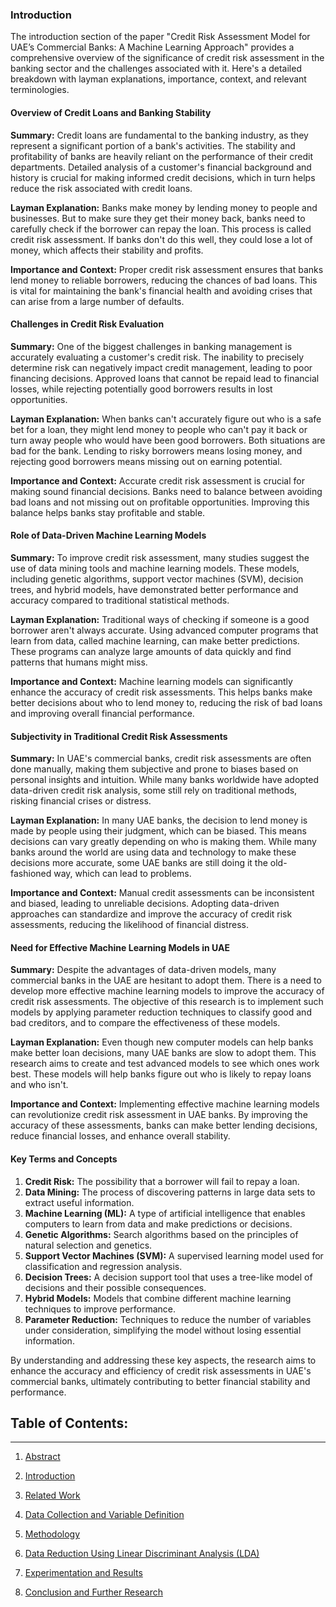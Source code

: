 ### Introduction

The introduction section of the paper "Credit Risk Assessment Model for UAE’s Commercial Banks: A Machine Learning Approach" provides a comprehensive overview of the significance of credit risk assessment in the banking sector and the challenges associated with it. Here's a detailed breakdown with layman explanations, importance, context, and relevant terminologies.

#### Overview of Credit Loans and Banking Stability

**Summary:**
Credit loans are fundamental to the banking industry, as they represent a significant portion of a bank's activities. The stability and profitability of banks are heavily reliant on the performance of their credit departments. Detailed analysis of a customer's financial background and history is crucial for making informed credit decisions, which in turn helps reduce the risk associated with credit loans.

**Layman Explanation:**
Banks make money by lending money to people and businesses. But to make sure they get their money back, banks need to carefully check if the borrower can repay the loan. This process is called credit risk assessment. If banks don't do this well, they could lose a lot of money, which affects their stability and profits.

**Importance and Context:**
Proper credit risk assessment ensures that banks lend money to reliable borrowers, reducing the chances of bad loans. This is vital for maintaining the bank's financial health and avoiding crises that can arise from a large number of defaults.

#### Challenges in Credit Risk Evaluation

**Summary:**
One of the biggest challenges in banking management is accurately evaluating a customer's credit risk. The inability to precisely determine risk can negatively impact credit management, leading to poor financing decisions. Approved loans that cannot be repaid lead to financial losses, while rejecting potentially good borrowers results in lost opportunities.

**Layman Explanation:**
When banks can't accurately figure out who is a safe bet for a loan, they might lend money to people who can't pay it back or turn away people who would have been good borrowers. Both situations are bad for the bank. Lending to risky borrowers means losing money, and rejecting good borrowers means missing out on earning potential.

**Importance and Context:**
Accurate credit risk assessment is crucial for making sound financial decisions. Banks need to balance between avoiding bad loans and not missing out on profitable opportunities. Improving this balance helps banks stay profitable and stable.

#### Role of Data-Driven Machine Learning Models

**Summary:**
To improve credit risk assessment, many studies suggest the use of data mining tools and machine learning models. These models, including genetic algorithms, support vector machines (SVM), decision trees, and hybrid models, have demonstrated better performance and accuracy compared to traditional statistical methods.

**Layman Explanation:**
Traditional ways of checking if someone is a good borrower aren't always accurate. Using advanced computer programs that learn from data, called machine learning, can make better predictions. These programs can analyze large amounts of data quickly and find patterns that humans might miss.

**Importance and Context:**
Machine learning models can significantly enhance the accuracy of credit risk assessments. This helps banks make better decisions about who to lend money to, reducing the risk of bad loans and improving overall financial performance.

#### Subjectivity in Traditional Credit Risk Assessments

**Summary:**
In UAE's commercial banks, credit risk assessments are often done manually, making them subjective and prone to biases based on personal insights and intuition. While many banks worldwide have adopted data-driven credit risk analysis, some still rely on traditional methods, risking financial crises or distress.

**Layman Explanation:**
In many UAE banks, the decision to lend money is made by people using their judgment, which can be biased. This means decisions can vary greatly depending on who is making them. While many banks around the world are using data and technology to make these decisions more accurate, some UAE banks are still doing it the old-fashioned way, which can lead to problems.

**Importance and Context:**
Manual credit assessments can be inconsistent and biased, leading to unreliable decisions. Adopting data-driven approaches can standardize and improve the accuracy of credit risk assessments, reducing the likelihood of financial distress.

#### Need for Effective Machine Learning Models in UAE

**Summary:**
Despite the advantages of data-driven models, many commercial banks in the UAE are hesitant to adopt them. There is a need to develop more effective machine learning models to improve the accuracy of credit risk assessments. The objective of this research is to implement such models by applying parameter reduction techniques to classify good and bad creditors, and to compare the effectiveness of these models.

**Layman Explanation:**
Even though new computer models can help banks make better loan decisions, many UAE banks are slow to adopt them. This research aims to create and test advanced models to see which ones work best. These models will help banks figure out who is likely to repay loans and who isn't.

**Importance and Context:**
Implementing effective machine learning models can revolutionize credit risk assessment in UAE banks. By improving the accuracy of these assessments, banks can make better lending decisions, reduce financial losses, and enhance overall stability.

#### Key Terms and Concepts

1. **Credit Risk:** The possibility that a borrower will fail to repay a loan.
2. **Data Mining:** The process of discovering patterns in large data sets to extract useful information.
3. **Machine Learning (ML):** A type of artificial intelligence that enables computers to learn from data and make predictions or decisions.
4. **Genetic Algorithms:** Search algorithms based on the principles of natural selection and genetics.
5. **Support Vector Machines (SVM):** A supervised learning model used for classification and regression analysis.
6. **Decision Trees:** A decision support tool that uses a tree-like model of decisions and their possible consequences.
7. **Hybrid Models:** Models that combine different machine learning techniques to improve performance.
8. **Parameter Reduction:** Techniques to reduce the number of variables under consideration, simplifying the model without losing essential information.

By understanding and addressing these key aspects, the research aims to enhance the accuracy and efficiency of credit risk assessments in UAE's commercial banks, ultimately contributing to better financial stability and performance.

## **Table of Contents:**
---
1. [Abstract](https://github.com/aditya-saxena-7/Credit-Risk-Assessment-Model-for-UAE-s-Commercial-Banks-A-Machine-Learning-Approach)
   
2. [Introduction](https://github.com/aditya-saxena-7/Credit-Risk-Assessment-Model-for-UAE-s-Commercial-Banks-A-Machine-Learning-Approach/blob/main/Introduction.md) 

4. [Related Work](https://github.com/aditya-saxena-7/Credit-Risk-Assessment-Model-for-UAE-s-Commercial-Banks-A-Machine-Learning-Approach/blob/main/Related%20Work.md) 

5. [Data Collection and Variable Definition](https://github.com/aditya-saxena-7/Credit-Risk-Assessment-Model-for-UAE-s-Commercial-Banks-A-Machine-Learning-Approach/blob/main/Data%20Collection%20and%20Variable%20Definition.md) 

6. [Methodology](https://github.com/aditya-saxena-7/Credit-Risk-Assessment-Model-for-UAE-s-Commercial-Banks-A-Machine-Learning-Approach/blob/main/Methodology.md)

7. [Data Reduction Using Linear Discriminant Analysis (LDA)](https://github.com/aditya-saxena-7/Credit-Risk-Assessment-Model-for-UAE-s-Commercial-Banks-A-Machine-Learning-Approach/blob/main/Data%20Reduction%20Using%20Linear%20Discriminant%20Analysis%20(LDA).md)

8. [Experimentation and Results](https://github.com/aditya-saxena-7/Credit-Risk-Assessment-Model-for-UAE-s-Commercial-Banks-A-Machine-Learning-Approach/blob/main/Experimentation%20and%20Results.md)

9. [Conclusion and Further Research](https://github.com/aditya-saxena-7/Credit-Risk-Assessment-Model-for-UAE-s-Commercial-Banks-A-Machine-Learning-Approach/blob/main/Conclusion%20and%20Further%20Research.md)
